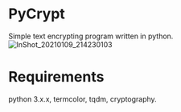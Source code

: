 # PyCrypt

Simple text encrypting program written in python.
![InShot_20210109_214230103](https://user-images.githubusercontent.com/74001397/104107749-76cc4480-52c7-11eb-9d02-8022491c5c24.jpg)

# Requirements
python 3.x.x, 
termcolor, 
tqdm, 
cryptography. 



